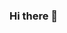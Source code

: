 ### Hi there 👋

<!--
**Azamat32/Azamat32** is a ✨ _special_ ✨ repository because its `README.md` (this file) appears on your GitHub profile.

Here are some ideas to get you started:

- 🌱 I’m currently learning Golang, JS, React , PostgreSQL
- 🤔 I’m looking for help with ...
- 💬 Ask me about ...
- Telegram: https://t.me/tastemirovv
- Email: azamat.chimchikov@gmail.com
- Linkedin: https://www.linkedin.com/in/azamat-tastemirov-471a981ba/
